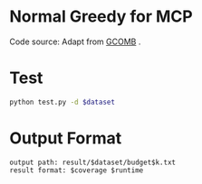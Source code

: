 # Normal Greedy for MCP

Code source: Adapt
from [GCOMB](https://github.com/idea-iitd/GCOMB/blob/master/MaxCover-20200616T101530Z-001/MaxCover/GraphSAGE-master/greedy_baseline/greedy_old.py)
.

# Test

```sh
python test.py -d $dataset
```

# Output Format
```
output path: result/$dataset/budget$k.txt
result format: $coverage $runtime
```
